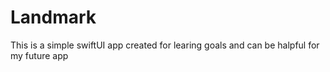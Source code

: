# Landmark
This is a simple swiftUI app created for learing goals and can be halpful for my future app
